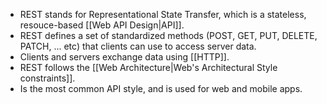 - REST stands for Representational State Transfer, which is a stateless, resouce-based [[Web API Design|API]].
- REST defines a set of standardized methods (POST, GET, PUT, DELETE, PATCH, ... etc) that clients can use to access server data.
- Clients and servers exchange data using [[HTTP]].
- REST follows the [[Web Architecture|Web's Architectural Style constraints]].
- Is the most common API style, and is used for web and mobile apps.
